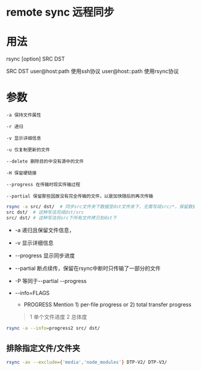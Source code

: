 # remote sync 远程同步

# 用法

rsync [option] SRC DST

SRC DST
	user@host:path 使用ssh协议
	user@host::path 使用rsync协议
	
# 参数

	-a 保持文件属性

	-r 递归

	-v 显示详细信息

	-u 仅复制更新的文件

	--delete 删除目的中没有源中的文件

	-H 保留硬链接

	--progress 在传输时现实传输过程

	--partial 保留那些因故没有完全传输的文件，以是加快随后的再次传输



```bash
rsync -a src/ dst/  # 同步src文件夹下数据至dst文件夹下，无需写成src/*，保留数据信息（权限，属主，属组，修改时间等）
src dst/  # 这种写法完成dst/src
src/ dst/ # 这种写法将src下所有文件拷贝到dst下
```

+ -a 递归且保留文件信息，
+ -v 显示详细信息
+ --progress  显示同步进度
+ --partial 断点续传，保留在rsync中断时只传输了一部分的文件
+ -P  等同于--partial --progress 

+ --info=FLAGS
  - PROGRESS   Mention 1) per-file progress or 2) total transfer progress
  > 1 单个文件进度  2 总体度


```bash
rsync -a --info=progress2 src/ dst/
```


## 排除指定文件/文件夹

```bash
rsync -av --exclude={'media','node_modules'} DTP-V2/ DTP-V3/
```
